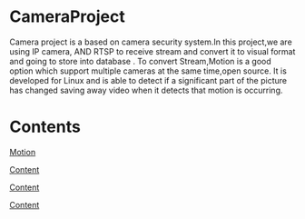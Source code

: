 # CameraProject

Camera project is a based on camera security system.In this project,we 
are using IP camera, AND RTSP to receive stream 
and convert it to visual format and going to store into database . To 
convert Stream,Motion is a good option which support multiple cameras at 
the same time,open source.
 It is developed for Linux and is able to detect if a significant part 
of the picture has changed saving away video when it detects that motion 
is occurring.


# Contents
[Motion](./motion.md)

[Content](./content.md)

[Content](./content.md)

[Content](./content.md)
